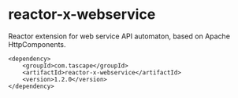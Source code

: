 # reactor-x-webservice
Reactor extension for web service API automaton, based on Apache HttpComponents.

```
<dependency>
	<groupId>com.tascape</groupId>
	<artifactId>reactor-x-webservice</artifactId>
	<version>1.2.0</version>
</dependency>
```
